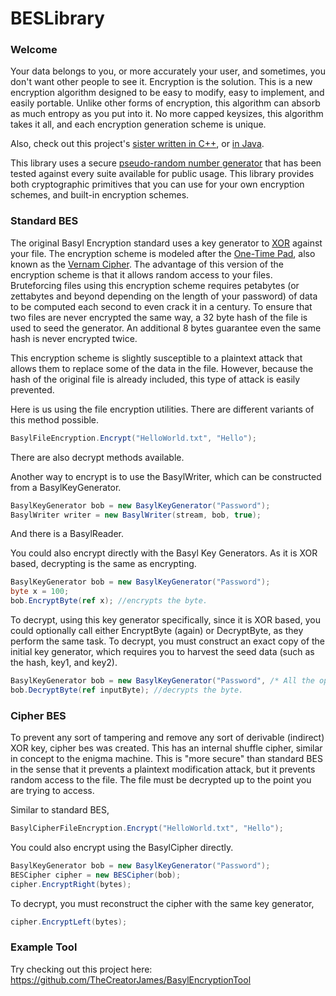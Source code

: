 # BESLibrary

### Welcome
Your data belongs to you, or more accurately your user, and sometimes, you don't want other people to see it. Encryption is the solution. This is a new encryption algorithm designed to be easy to modify, easy to implement, and easily portable. Unlike other forms of encryption, this algorithm can absorb as much entropy as you put into it. No more capped keysizes, this algorithm takes it all, and each encryption generation scheme is unique. 

Also, check out this project's [sister written in C++](https://github.com/TheCreatorJames/BESLibraryCPP), or [in Java](https://github.com/TheCreatorJames/JBESLibrary).

This library uses a secure [pseudo-random number generator](https://github.com/TheCreatorJames/BESLibrary/blob/master/PRNG.md) that has been tested against every suite available for public usage. This library provides both cryptographic primitives that you can use for your own encryption schemes, and built-in encryption schemes.


### Standard BES
The original Basyl Encryption standard uses a key generator to [XOR](https://en.wikipedia.org/wiki/Exclusive_or) against your file. The encryption scheme is modeled after the [One-Time Pad](https://en.wikipedia.org/wiki/One-time_pad), also known as the  [Vernam Cipher](https://en.wikipedia.org/wiki/One-time_pad). The advantage of this version of the encryption scheme is that it allows random access to your files. Bruteforcing files using this encryption scheme requires petabytes (or zettabytes and beyond depending on the length of your password) of data to be computed each second to even crack it in a century. To ensure that two files are never encrypted the same way, a 32 byte hash of the file is used to seed the generator. An additional 8 bytes guarantee even the same hash is never encrypted twice.

This encryption scheme is slightly susceptible to a plaintext attack that allows them to replace some of the data in the file. However, because the hash of the original file is already included, this type of attack is easily prevented.

Here is us using the file encryption utilities. There are different variants of this method possible.
```C#
BasylFileEncryption.Encrypt("HelloWorld.txt", "Hello");
```
There are also decrypt methods available.


Another way to encrypt is to use the BasylWriter, which can be constructed from a BasylKeyGenerator.
```C#
BasylKeyGenerator bob = new BasylKeyGenerator("Password");
BasylWriter writer = new BasylWriter(stream, bob, true);
```
And there is a BasylReader.

You could also encrypt directly with the Basyl Key Generators. As it is XOR based, decrypting is the same as encrypting.

```C#
BasylKeyGenerator bob = new BasylKeyGenerator("Password");
byte x = 100;
bob.EncryptByte(ref x); //encrypts the byte.
```

To decrypt, using this key generator specifically, since it is XOR based, you could optionally call either EncryptByte (again) or DecryptByte, as they perform the same task. To decrypt, you must construct an exact copy of the initial key generator, which requires you to harvest the seed data (such as the hash, key1, and key2). 


```C#
BasylKeyGenerator bob = new BasylKeyGenerator("Password", /* All the options factors */, hash, key1Random, key2Random, true);
bob.DecryptByte(ref inputByte); //decrypts the byte.
```



### Cipher BES
To prevent any sort of tampering and remove any sort of derivable (indirect) XOR key, cipher bes was created. This has an internal shuffle cipher, similar in concept to the enigma machine. This is "more secure" than standard BES in the sense that it prevents a plaintext modification attack, but it prevents random access to the file. The file must be decrypted up to the point you are trying to access.

Similar to standard BES,
```C#
BasylCipherFileEncryption.Encrypt("HelloWorld.txt", "Hello");
```

You could also encrypt using the BasylCipher directly.
```C#
BasylKeyGenerator bob = new BasylKeyGenerator("Password");
BESCipher cipher = new BESCipher(bob);
cipher.EncryptRight(bytes);
```

To decrypt, you must reconstruct the cipher with the same key generator,
```C#
cipher.EncryptLeft(bytes);
```


### Example Tool
Try checking out this project here: 
https://github.com/TheCreatorJames/BasylEncryptionTool


